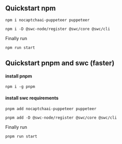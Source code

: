 ## Quickstart npm

`npm i nocaptchaai-puppeteer puppeteer`

`npm i -D @swc-node/register @swc/core @swc/cli`

Finally run

`npm run start`

## Quickstart pnpm and swc (faster)

#### install pnpm
`npm i -g pnpm`

#### install swc requirements

`pnpm add nocaptchaai-puppeteer puppeteer`

`pnpm add -D @swc-node/register @swc/core @swc/cli `


Finally run

`pnpm run start`
